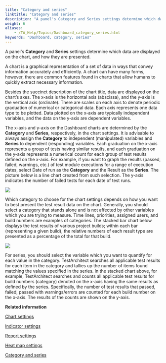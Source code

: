 ```yaml
--- 
title: "Category and series"
linktitle: "Category and series"
description: "A panel's Category and Series settings determine which data are displayed on the chart, and how they are presented."
weight: 6
aliases: 
    - /TA_Help/Topics/Dashboard_category_series.html
keywords: "Dashboard, category, series"
---
```


A panel's **Category** and **Series** settings determine which data are displayed on the chart, and how they are presented.

A chart is a graphical representation of a set of data in ways that convey information accurately and efficiently. A chart can have many forms, however, there are common features found in charts that allow humans to quickly extract necessary information.

Besides the succinct description of the chart title, data are displayed on the chart’s axes. The x-axis is the horizontal axis \(abscissa\), and the y-axis is the vertical axis \(ordinate\). There are scales on each axis to denote periodic graduation of numerical or categorical data. Each axis represents one data type to be plotted. Data plotted on the x-axis are typically independent variables, and the data on the y-axis are dependent variables.

The x-axis and y-axis on the Dashboard charts are determined by the **Category** and **Series**, respectively, in the chart settings. It is advisable to always assign the **Category** to independent \(manipulated\) variables and **Series** to dependent \(responding\) variables. Each graduation on the x-axis represents a group of tests having similar results, and each graduation on the y-axis represents a numerical count for each group of test results defined on the x-axis. For example, if you want to graph the results \(passed, failed, warnings, etc.\) of test module executions for a range of execution dates, select Date of run as the **Category** and the Result as the **Series**. The picture below is a line chart created from such selection. The y-axis indicates the number of failed tests for each date of test runs.

![](/images/TA_Help/Images/Dashboard_graph_date_vs_result.png)

Which category to choose for the chart settings depends on how you want to best present the test result data on the chart. Generally, you should select a category that stands alone and is not affected by other variables which you are trying to measure. Time lines, priorities, assigned users, and build numbers are examples of categories. The stacked bar chart below displays the test results of various project builds; within each bar \(representing a given build\), the relative numbers of each result type are presented as a percentage of the total for that build.

![](/images/TA_Help/Images/Dashboard_graph_build_vs_result.png)

For series, you should select the variable which you want to quantify for each value in the category. TestArchitect searches all applicable test results for each item in the category and tallies up the number of items found matching the values specified in the series. In the stacked chart above, for example, TestArchitect searches and counts all applicable test results for build numbers \(category\) denoted on the x-axis having the same results as defined by the series. Specifically, the number of test results that passed, failed, passed with warnings/errors are counted for each build number on the x-axis. The results of the counts are shown on the y-axis.




**Related information**  


[Chart settings](/TA_Help/Topics/Dashboard_chart.html)

[Indicator settings](/TA_Help/Topics/Dashboard_indicator.html)

[Report settings](/TA_Help/Topics/Dashboard_report.html)

[Heat map settings](/TA_Help/Topics/Dashboard_heatmap.html)

[Category and series](/TA_Help/Topics/Dashboard_category_series.html)

